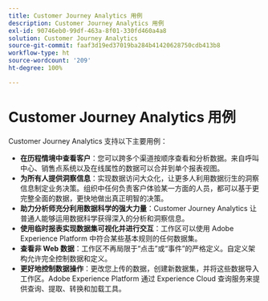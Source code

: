 ```yaml
---
title: Customer Journey Analytics 用例
description: Customer Journey Analytics 用例
exl-id: 90746eb0-99df-463a-8f01-330fd460a4a8
solution: Customer Journey Analytics
source-git-commit: faaf3d19ed37019ba284b41420628750cdb413b8
workflow-type: ht
source-wordcount: '209'
ht-degree: 100%

---
```


# Customer Journey Analytics 用例

Customer Journey Analytics 支持以下主要用例：

* **在历程情境中查看客户**：您可以跨多个渠道按顺序查看和分析数据。来自呼叫中心、销售点系统以及在线属性的数据可以合并到单个报表视图。
* **为所有人提供洞察信息**：实现数据访问大众化，让更多人利用数据衍生的洞察信息制定业务决策。组织中任何负责客户体验某一方面的人员，都可以基于更完整全面的数据，更快地做出真正明智的决策。
* **助力分析师充分利用数据科学的强大力量**：Customer Journey Analytics 让普通人能够运用数据科学获得深入的分析和洞察信息。
* **使用临时报表实现数据集可视化并进行交互**：工作区可以使用 Adobe Experience Platform 中符合某些基本规则的任何数据集。
* **查看非 Web 数据**：工作区不再局限于“点击”或“事件”的严格定义。自定义架构允许完全控制数据和定义。
* **更好地控制数据操作**：更改您上传的数据，创建新数据集，并将这些数据导入工作区。Adobe Experience Platform 通过 Experience Cloud 查询服务来提供查询、提取、转换和加载工具。
